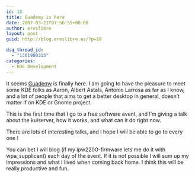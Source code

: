 ```yaml
---
id: 18
title: Guademy is here
date: 2007-03-21T07:56:55+00:00
author: ereslibre
layout: post
guid: http://blog.ereslibre.es/?p=18

dsq_thread_id:
  - "1301900315"
categories:
  - KDE Development
---
```

It seems <a target="_blank" href="http://www.guademy.org/index.php?lang=en">Guademy</a> is finally here. I am going to have the pleasure to meet some KDE folks as Aaron, Albert Astals, Antonio Larrosa as far as I know, and a lot of people that aims to get a better desktop in general, doesn&#8217;t matter if on KDE or Gnome project.

This is the first time that I go to a free software event, and I&#8217;m giving a talk about the kuiserver, how it works, and what can it do right now.

There are lots of interesting talks, and I hope I will be able to go to every one !

You can bet I will blog (if my ipw2200-firmware lets me do it with wpa_supplicant) each day of the event. If it is not possible I will sum up my impressions and what I lived when coming back home. I think this will be really productive and fun.